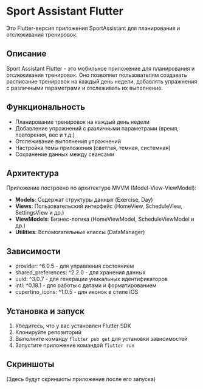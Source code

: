 # Sport Assistant Flutter

Это Flutter-версия приложения SportAssistant для планирования и отслеживания тренировок.

## Описание

Sport Assistant Flutter - это мобильное приложение для планирования и отслеживания тренировок. Оно позволяет пользователям создавать расписание тренировок на каждый день недели, добавлять упражнения с различными параметрами и отслеживать их выполнение.

## Функциональность

- Планирование тренировок на каждый день недели
- Добавление упражнений с различными параметрами (время, повторения, вес и т.д.)
- Отслеживание выполнения упражнений
- Настройка темы приложения (светлая, темная, системная)
- Сохранение данных между сеансами

## Архитектура

Приложение построено по архитектуре MVVM (Model-View-ViewModel):
- **Models**: Содержат структуры данных (Exercise, Day)
- **Views**: Пользовательский интерфейс (HomeView, ScheduleView, SettingsView и др.)
- **ViewModels**: Бизнес-логика (HomeViewModel, ScheduleViewModel и др.)
- **Utilities**: Вспомогательные классы (DataManager)

## Зависимости

- provider: ^6.0.5 - для управления состоянием
- shared_preferences: ^2.2.0 - для хранения данных
- uuid: ^3.0.7 - для генерации уникальных идентификаторов
- intl: ^0.18.1 - для работы с датами и форматированием
- cupertino_icons: ^1.0.5 - для иконок в стиле iOS

## Установка и запуск

1. Убедитесь, что у вас установлен Flutter SDK
2. Клонируйте репозиторий
3. Выполните команду `flutter pub get` для установки зависимостей
4. Запустите приложение командой `flutter run`

## Скриншоты

(Здесь будут скриншоты приложения после его запуска) 